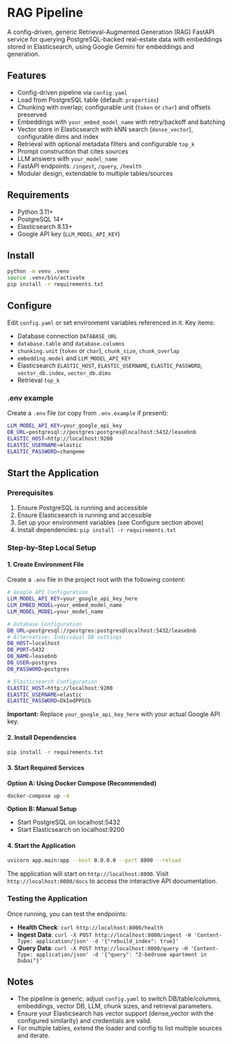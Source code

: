 # RAG Pipeline

A config-driven, generic Retrieval-Augmented Generation (RAG) FastAPI service for querying PostgreSQL-backed real-estate data with embeddings stored in Elasticsearch, using Google Gemini for embeddings and generation.

## Features

- Config-driven pipeline via `config.yaml`
- Load from PostgreSQL table (default: `properties`)
- Chunking with overlap; configurable unit (`token` or `char`) and offsets preserved
- Embeddings with `your_embed_model_name` with retry/backoff and batching
- Vector store in Elasticsearch with kNN search (`dense_vector`), configurable dims and index
- Retrieval with optional metadata filters and configurable `top_k`
- Prompt construction that cites sources
- LLM answers with `your_model_name`
- FastAPI endpoints: `/ingest`, `/query`, `/health`
- Modular design, extendable to multiple tables/sources

## Requirements

- Python 3.11+
- PostgreSQL 14+
- Elasticsearch 8.13+
- Google API key (`LLM_MODEL_API_KEY`)

## Install

```bash
python -m venv .venv
source .venv/bin/activate
pip install -r requirements.txt
```

## Configure

Edit `config.yaml` or set environment variables referenced in it. Key items:

- Database connection `DATABASE_URL`
- `database.table` and `database.columns`
- `chunking.unit` (`token` or `char`), `chunk_size`, `chunk_overlap`
- `embedding.model` and `LLM_MODEL_API_KEY`
- Elasticsearch `ELASTIC_HOST`, `ELASTIC_USERNAME`, `ELASTIC_PASSWORD`, `vector_db.index`, `vector_db.dims`
- Retrieval `top_k`

### .env example

Create a `.env` file (or copy from `.env.example` if present):

```bash
LLM_MODEL_API_KEY=your_google_api_key
DB_URL=postgresql://postgres:postgres@localhost:5432/leasebnb
ELASTIC_HOST=http://localhost:9200
ELASTIC_USERNAME=elastic
ELASTIC_PASSWORD=changeme
```

## Start the Application

### Prerequisites

1. Ensure PostgreSQL is running and accessible
2. Ensure Elasticsearch is running and accessible
3. Set up your environment variables (see Configure section above)
4. Install dependencies: `pip install -r requirements.txt`

### Step-by-Step Local Setup

#### 1. Create Environment File

Create a `.env` file in the project root with the following content:

```bash
# Google API Configuration
LLM_MODEL_API_KEY=your_google_api_key_here
LLM_EMBED_MODEL=your_embed_model_name
LLM_MODEL_MODEL=your_model_name

# Database Configuration
DB_URL=postgresql://postgres:postgres@localhost:5432/leasebnb
# Alternative: Individual DB settings
DB_HOST=localhost
DB_PORT=5432
DB_NAME=leasebnb
DB_USER=postgres
DB_PASSWORD=postgres

# Elasticsearch Configuration
ELASTIC_HOST=http://localhost:9200
ELASTIC_USERNAME=elastic
ELASTIC_PASSWORD=DkIedPPSCb
```

**Important:** Replace `your_google_api_key_here` with your actual Google API key.

#### 2. Install Dependencies

```bash
pip install -r requirements.txt
```

#### 3. Start Required Services

**Option A: Using Docker Compose (Recommended)**

```bash
docker-compose up -d
```

**Option B: Manual Setup**

- Start PostgreSQL on localhost:5432
- Start Elasticsearch on localhost:9200

#### 4. Start the Application

```bash
uvicorn app.main:app --host 0.0.0.0 --port 8000 --reload
```

The application will start on `http://localhost:8000`. Visit `http://localhost:8000/docs` to access the interactive API documentation.

### Testing the Application

Once running, you can test the endpoints:

- **Health Check**: `curl http://localhost:8000/health`
- **Ingest Data**: `curl -X POST http://localhost:8000/ingest -H 'Content-Type: application/json' -d '{"rebuild_index": true}'`
- **Query Data**: `curl -X POST http://localhost:8000/query -H 'Content-Type: application/json' -d '{"query": "2-bedroom apartment in Dubai"}'`

## Notes

- The pipeline is generic; adjust `config.yaml` to switch DB/table/columns, embeddings, vector DB, LLM, chunk sizes, and retrieval parameters.
- Ensure your Elasticsearch has vector support (dense_vector with the configured similarity) and credentials are valid.
- For multiple tables, extend the loader and config to list multiple sources and iterate.
